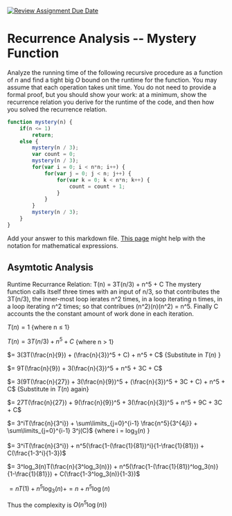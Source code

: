 [![Review Assignment Due Date](https://classroom.github.com/assets/deadline-readme-button-24ddc0f5d75046c5622901739e7c5dd533143b0c8e959d652212380cedb1ea36.svg)](https://classroom.github.com/a/OlW38W4k)
# Recurrence Analysis -- Mystery Function

Analyze the running time of the following recursive procedure as a function of
$n$ and find a tight big $O$ bound on the runtime for the function. You may
assume that each operation takes unit time. You do not need to provide a formal
proof, but you should show your work: at a minimum, show the recurrence relation
you derive for the runtime of the code, and then how you solved the recurrence
relation.

```javascript
function mystery(n) {
    if(n <= 1)
        return;
    else {
        mystery(n / 3);
        var count = 0;
        mystery(n / 3);
        for(var i = 0; i < n*n; i++) {
            for(var j = 0; j < n; j++) {
                for(var k = 0; k < n*n; k++) {
                    count = count + 1;
                }
            }
        }
        mystery(n / 3);
    }
}
```



Add your answer to this markdown file. [This
page](https://docs.github.com/en/get-started/writing-on-github/working-with-advanced-formatting/writing-mathematical-expressions)
might help with the notation for mathematical expressions.

## Asymtotic Analysis
Runtime Recurrance Relation: T(n) = 3T(n/3) + n^5 + C
The mystery function calls itself three times with an input of n/3, so that contributes the 3T(n/3), the inner-most loop ierates n^2 times, in a loop iterating n times, in a loop iterating n^2 times; so that contribues (n^2)(n)(n^2) = n^5. Finally C accounts the the constant amount of work done in each iteration.

$T(n) = 1$    {where n $\le$ 1}

$T(n) = 3T(n/3) + n^5 + C$    {where n > 1}


$= 3(3T(\frac{n}{9}) + (\frac{n}{3})^5 + C) + n^5 + C$    {Substitute in $T(n)$ }

$= 9T(\frac{n}{9}) + 3(\frac{n}{3})^5 + n^5 + 3C + C$

$= 3(9T(\frac{n}{27}) + 3(\frac{n}{9})^5 + (\frac{n}{3})^5 + 3C + C) + n^5 + C$    {Substitute in $T(n)$ again}

$= 27T(\frac{n}{27}) + 9(\frac{n}{9})^5 + 3(\frac{n}{3})^5 + n^5 + 9C + 3C + C$

$= 3^iT(\frac{n}{3^i}) + \sum\limits_{j=0}^{i-1} \frac{n^5}{3^{4j}} + \sum\limits_{j=0}^{i-1} 3^j(C)$    {where i = $\log_3(n)$ }

$= 3^iT(\frac{n}{3^i}) + n^5(\frac{1-(\frac{1}{81})^i}{1-\frac{1}{81}}) + C(\frac{1-3^i}{1-3})$

$= 3^log_3(n)T(\frac{n}{3^log_3(n)}) + n^5(\frac{1-(\frac{1}{81})^log_3(n)}{1-\frac{1}{81}}) + C(\frac{1-3^log_3(n)}{1-3})$

$= nT(1) + n^5\log_3(n) +  = n + n^5\log(n)$

Thus the complexity is $O(n^5\log(n))$